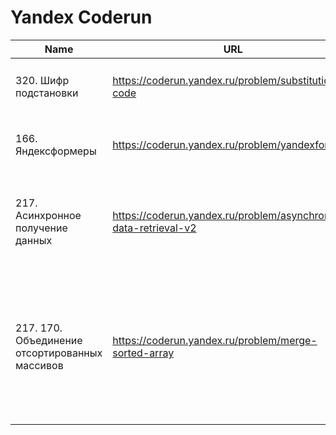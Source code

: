 # Yandex Coderun

| Name                                           | URL                                                              | Tag | Status                                                                                                                                                                                                                | Notes                                                                                                                                               |
| ---------------------------------------------- | ---------------------------------------------------------------- | --- | --------------------------------------------------------------------------------------------------------------------------------------------------------------------------------------------------------------------- | --------------------------------------------------------------------------------------------------------------------------------------------------- |
| 320. Шифр подстановки                          | https://coderun.yandex.ru/problem/substitution-code              | 🟢  | ✔️ [Code](https://github.com/vitkarpov/coderun-solutions/blob/main/substitution-code.js) • [Tests](https://github.com/vitkarpov/coderun-solutions/blob/main/substitution-code.test.js)                                |
| 166. Яндексформеры                             | https://coderun.yandex.ru/problem/yandexformers                  | 🟢  | ✔️ [Code](https://github.com/vitkarpov/coderun-solutions/blob/main/yandexformers.js) • [Tests](https://github.com/vitkarpov/coderun-solutions/blob/main/yandexformers.test.js)                                        | Sort (N log N), heap (K log N) -> TLE; bucket sort (N) -> passes                                                                                    |
| 217. Асинхронное получение данных              | https://coderun.yandex.ru/problem/asynchronous-data-retrieval-v2 | 🟠  | ✔️ [Code](https://github.com/vitkarpov/coderun-solutions/blob/main/async-get-data-playground/solution.js) • [Tests](https://github.com/vitkarpov/coderun-solutions/blob/main/async-get-data-playground/index.test.js) | Классная задача на асинхронность! Идеальная для 45 минутного собеседования ⭐                                                                       |
| 217. 170. Объединение отсортированных массивов | https://coderun.yandex.ru/problem/merge-sorted-array             | 🟢  | ✔️ [Code](https://github.com/vitkarpov/coderun-solutions/blob/main/merge-sorted-array.js) • [Tests](https://github.com/vitkarpov/coderun-solutions/blob/main/merge-sorted-array.test.js)                              | Решить нужно за O(1) по памяти, то есть без создания дополнительных массивов. Хорошая задача на in-place, плюс нужно догадаться до проходки с конца |
